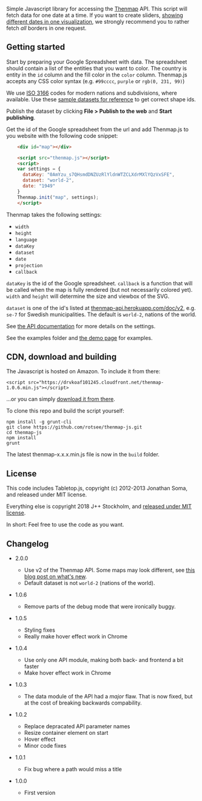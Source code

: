 Simple Javascript library for accessing the [Thenmap](http://www.thenmap.net) API. This script will fetch data for one date at a time. If you want to create sliders, [showing different dates in one visualization](http://old.thenmap.net), we strongly recommend you to rather fetch _all_ borders in one request.

## Getting started

Start by preparing your Google Spreadsheet with data. The spreadsheet should contain a list of the entities that you want to color. The country is entity in the `id` column and the fill color in the `color` column. Thenmap.js accepts any CSS color syntax (e.g. `#99cccc`, `purple` or `rgb(0, 231, 99)`)

We use [ISO 3166](https://en.wikipedia.org/wiki/ISO_3166-1_alpha-2) codes for modern nations and subdivisions, where available. Use these [sample datasets for reference](https://docs.google.com/spreadsheets/d/1dj8qw3I75qudflfkr4wBDipeehnecsSslemkn2j5qRE/edit#gid=0) to get correct shape ids.

Publish the dataset by clicking __File > Publish to the web__ and __Start publishing__.

Get the id of the Google spreadsheet from the url and add Thenmap.js to you website with the following code snippet:

```html
    <div id="map"></div>

    <script src="thenmap.js"></script>
    <script>
    var settings = {
      dataKey: "0AmYzu_s7QHsmdDNZUzRlYldnWTZCLXdrMXlYQzVxSFE",
      dataset: "world-2",
      date: "1949"
    }
    Thenmap.init("map", settings);
    </script>
```

Thenmap takes the following settings:

- `width`
- `height`  
- `language`  
- `dataKey`  
- `dataset`  
- `date`
- `projection`
- `callback`

`dataKey` is the id of the Google spreadsheet. `callback` is a function that will be called when the map is fully rendered (but not necessarily colored yet). `width` and `height` will determine the size and viewbox of the SVG.

`dataset` is one of the id's listed at [thenmap-api.herokuapp.com/doc/v2](http://thenmap-api.herokuapp.com/doc/v2/#datasets), e.g. `se-7` for Swedish municipalities. The default is `world-2`, nations of the world.

See [the API documentation](http://thenmap-api.herokuapp.com/doc/v2/) for more details on the settings.

See the examples folder and [the demo page](http://www.thenmap.net/demo) for examples.

## CDN, download and building

The Javascript is hosted on Amazon. To include it from there:

    <script src="https://drvkoaf101245.cloudfront.net/thenmap-1.0.6.min.js"></script>

...or you can simply [download it from there](https://drvkoaf101245.cloudfront.net/thenmap-1.0.6.min.js).

To clone this repo and build the script yourself:

    npm install -g grunt-cli
    git clone https://github.com/rotsee/thenmap-js.git
    cd thenmap-js
    npm install
    grunt

The latest thenmap-x.x.x.min.js file is now in the `build` folder.

## License
This code includes Tabletop.js, copyright (c) 2012-2013 Jonathan Soma, and released under MIT license.

Everything else is copyright 2018 J++ Stockholm, and [released under MIT license](/LICENSE).

In short: Feel free to use the code as you want.

## Changelog

 * 2.0.0

      * Use v2 of the Thenmap API. Some maps may look different, see [this blog post on what's new](http://jplusplus.org/en/blog/version-two-of-the-thenmap-api/).
      * Default dataset is not `world-2` (nations of the world).

 * 1.0.6

      * Remove parts of the debug mode that were ironically buggy.

 * 1.0.5

      * Styling fixes
      * Really make hover effect work in Chrome

 * 1.0.4

      * Use only one API module, making both back- and frontend a bit faster
      * Make hover effect work in Chrome

 * 1.0.3

      * The data module of the API had a _major_ flaw. That is now fixed, but at the cost of breaking backwards compability.

 * 1.0.2

      * Replace depracated API parameter names
      * Resize container element on start
      * Hover effect
      * Minor code fixes

 * 1.0.1

      * Fix bug where a path would miss a title

 * 1.0.0

      * First version
